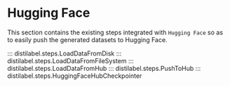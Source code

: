 # Hugging Face

This section contains the existing steps integrated with `Hugging Face` so as to easily push the generated datasets to Hugging Face.

::: distilabel.steps.LoadDataFromDisk
::: distilabel.steps.LoadDataFromFileSystem
::: distilabel.steps.LoadDataFromHub
::: distilabel.steps.PushToHub
::: distilabel.steps.HuggingFaceHubCheckpointer